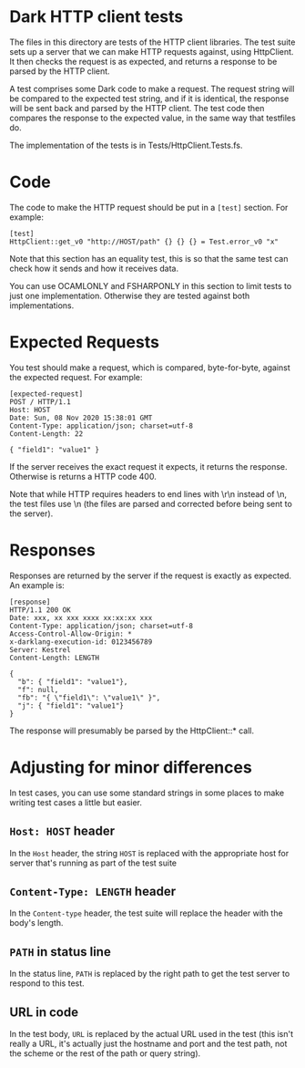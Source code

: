 # Dark HTTP client tests

The files in this directory are tests of the HTTP client libraries. The test suite sets up a server that we can make HTTP requests against, using HttpClient. It then checks the request is as expected, and returns a response to be parsed by the HTTP client.

A test comprises some Dark code to make a request. The request string will be
compared to the expected test string, and if it is identical, the response will
be sent back and parsed by the HTTP client. The test code then compares the
response to the expected value, in the same way that testfiles do.

The implementation of the tests is in Tests/HttpClient.Tests.fs.

# Code

The code to make the HTTP request should be put in a `[test]` section. For example:

```
[test]
HttpClient::get_v0 "http://HOST/path" {} {} {} = Test.error_v0 "x"
```

Note that this section has an equality test, this is so that the same test can
check how it sends and how it receives data.

You can use OCAMLONLY and FSHARPONLY in this section to limit tests to just one implementation. Otherwise they are tested against both implementations.

# Expected Requests

You test should make a request, which is compared, byte-for-byte, against the expected request. For example:

```
[expected-request]
POST / HTTP/1.1
Host: HOST
Date: Sun, 08 Nov 2020 15:38:01 GMT
Content-Type: application/json; charset=utf-8
Content-Length: 22

{ "field1": "value1" }
```

If the server receives the exact request it expects, it returns the response.
Otherwise is returns a HTTP code 400.

Note that while HTTP requires headers to end lines with \r\n instead of \n, the
test files use \n (the files are parsed and corrected before being sent to the
server).

# Responses

Responses are returned by the server if the request is exactly as expected. An example is:

```
[response]
HTTP/1.1 200 OK
Date: xxx, xx xxx xxxx xx:xx:xx xxx
Content-Type: application/json; charset=utf-8
Access-Control-Allow-Origin: *
x-darklang-execution-id: 0123456789
Server: Kestrel
Content-Length: LENGTH

{
  "b": { "field1": "value1"},
  "f": null,
  "fb": "{ \"field1\": \"value1\" }",
  "j": { "field1": "value1"}
}
```

The response will presumably be parsed by the HttpClient::\* call.

# Adjusting for minor differences

In test cases, you can use some standard strings in some places to make writing test
cases a little but easier.

## `Host: HOST` header

In the `Host` header, the string `HOST` is replaced with the appropriate host for
server that's running as part of the test suite

## `Content-Type: LENGTH` header

In the `Content-type` header, the test suite will replace the header with the body's length.

## `PATH` in status line

In the status line, `PATH` is replaced by the right path to get the test server to
respond to this test.

## URL in code

In the test body, `URL` is replaced by the actual URL used in the test (this isn't really a URL, it's actually just the hostname and port and the test path, not the scheme or the rest of the path or query string).
